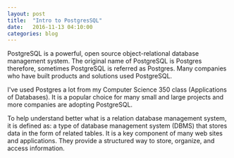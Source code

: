 ```yaml
---
layout: post
title:  "Intro to PostgresSQL"
date:   2016-11-13 04:10:00
categories: blog
---
```

PostgreSQL is a powerful, open source object-relational database management system. The original name of PostgreSQL is 
Postgres therefore, sometimes PostgreSQL is referred as Postgres. Many companies who have built products and solutions
used PostgreSQL.

I've used Postgres a lot from my Computer Science 350 class (Applications of Databases).  It is a popular choice for 
many small and large projects and more companies are adopting PostgreSQL. 

To help understand better what is a relation database management system, it is defined as: a type of database management
system (DBMS) that stores data in the form of related tables. It is a key component of many web sites and applications.
They provide a structured way to store, organize, and access information.
